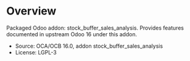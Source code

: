 # Overview

Packaged Odoo addon: stock_buffer_sales_analysis. Provides features documented in upstream Odoo 16 under this addon.

- Source: OCA/OCB 16.0, addon stock_buffer_sales_analysis
- License: LGPL-3
